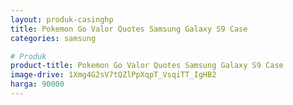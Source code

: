 ```yaml
---
layout: produk-casinghp
title: Pokemon Go Valor Quotes Samsung Galaxy S9 Case
categories: samsung

# Produk
product-title: Pokemon Go Valor Quotes Samsung Galaxy S9 Case
image-drive: 1Xmg4G2sV7tQZlPpXqpT_VsqiTT_IgHB2
harga: 90000
---
```

